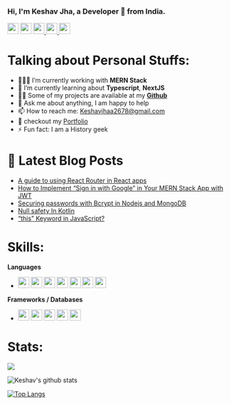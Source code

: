 ### Hi, I'm Keshav Jha, a Developer 🚀 from India.
<p>
<a href="https://twitter.com/keshavkumar2678"><img src="https://aleen42.github.io/badges/src/twitter.svg" height=25></a> 
<a href="https://medium.com/@keshavjhaa2678"><img src="https://aleen42.github.io/badges/src/medium.svg" height=25></a> 
<a href="https://www.linkedin.com/in/keshavjha007/"><img src="https://img.shields.io/badge/linkedin-%230077B5.svg?&style=for-the-badge&logo=linkedin&logoColor=white" height=25>
<a href="https://www.instagram.com/rylexr/"><img src="https://img.shields.io/badge/instagram-%23E4405F.svg?&style=for-the-badge&logo=instagram&logoColor=white" height=25>
<a href="https://stackoverflow.com/users/13107168/keshav-jha"><img src="https://aleen42.github.io/badges/src/stackoverflow.svg" height=25>
 </a> 
</p>
  
# Talking about Personal Stuffs:

- 👨🏽‍💻 I’m currently working with **MERN Stack**
- 🌱 I’m currently learning about **Typescript**, **NextJS**
- 👨‍💻 Some of my projects are available at my <a href="https://github.com/keshav304?tab=repositories">**Github**</a>
- 💬 Ask me about anything, I am happy to help
- 📫 How to reach me: Keshavjhaa2678@gmail.com 
- 👋  checkout my <a href="https://keshavjha.netlify.app">Portfolio</a>
- ⚡ Fun fact: I am a History geek

# 📩 Latest Blog Posts 
<!-- BLOG-POST-LIST:START -->
- [A guide to using React Router in React apps](https://rylexr2678.hashnode.dev/a-guide-to-using-react-router-in-react-apps)
- [How to Implement “Sign in with Google” in Your MERN Stack App with JWT](https://rylexr2678.hashnode.dev/how-to-implement-sign-in-with-google-in-your-mern-stack-app-with-jwt)
- [Securing passwords with Bcrypt in Nodejs and MongoDB](https://rylexr2678.hashnode.dev/securing-passwords-with-bcrypt-in-nodejs-and-mongodb)
- [Null safety In Kotlin](https://rylexr2678.hashnode.dev/null-safety-in-kotlin)
- [“this” Keyword in JavaScript?](https://rylexr2678.hashnode.dev/this-keyword-in-javascript)
<!-- BLOG-POST-LIST:END -->

# Skills:

**Languages**
 * <img src ="https://img.shields.io/badge/python-%233776AB.svg?&style=flat-square&logo=python&logoColor=white" height=25> <img src ="https://camo.githubusercontent.com/d423cf12cc9ec53976db472d8844305e3f324418/68747470733a2f2f696d672e736869656c64732e696f2f62616467652f2d4a6176615363726970742d626c61636b3f7374796c653d666c61742d737175617265266c6f676f3d6a617661736372697074" height=25> <img src ="https://img.shields.io/badge/kotlin-%230095D5.svg?&style=for-the-badge&logo=kotlin&logoColor=white" height=25> <img src ="https://img.shields.io/badge/c++%20-%2300599C.svg?&style=for-the-badge&logo=c%2B%2B&logoColor=white" height=25> <img src ="https://img.shields.io/badge/html5%20-%23E34F26.svg?&style=for-the-badge&logo=html5&logoColor=white" height=25> <img src ="https://img.shields.io/badge/css3%20-%231572B6.svg?&style=for-the-badge&logo=css3&logoColor=white" height=25> <img src ="https://img.shields.io/badge/java-%23ED8B00.svg?&style=for-the-badge&logo=java&logoColor=white" height=25> 
 
**Frameworks / Databases**
* <img src="https://camo.githubusercontent.com/137a7a0f28f9e326bcc81a5a0bd853c86435143774c15642d827a5788e778667/68747470733a2f2f696d672e736869656c64732e696f2f62616467652f2d52656163742d626c61636b3f7374796c653d666c61742d737175617265266c6f676f3d7265616374" height=25> <img src="https://camo.githubusercontent.com/cec92673ea713fa89ba2ae2033daf5851f6f39393ff5b93231aa707d424638d9/68747470733a2f2f696d672e736869656c64732e696f2f62616467652f2d4e6f64656a732d626c61636b3f7374796c653d666c61742d737175617265266c6f676f3d4e6f64652e6a73" height=25> <img src="https://camo.githubusercontent.com/392fa71fd2737088b6d21ba33f3d2fb6e1ac7c61142cdbe56c1d688ecf781ab8/68747470733a2f2f696d672e736869656c64732e696f2f62616467652f2d4d6f6e676f44422d626c61636b3f7374796c653d666c61742d737175617265266c6f676f3d6d6f6e676f6462" height=25> <img src="https://camo.githubusercontent.com/e3c72ff8c616617254d1b5303370700edfdb9942/68747470733a2f2f696d672e736869656c64732e696f2f62616467652f626f6f7473747261702532302d2532333536334437432e7376673f267374796c653d666f722d7468652d6261646765266c6f676f3d626f6f747374726170266c6f676f436f6c6f723d7768697465" height=25> <img src="https://camo.githubusercontent.com/6ce7b11ba5b6b3933921ffe85e01f993c54da51b/68747470733a2f2f696d672e736869656c64732e696f2f62616467652f73716c6974652d2532333037343035652e7376673f267374796c653d666f722d7468652d6261646765266c6f676f3d73716c697465266c6f676f436f6c6f723d7768697465" height=25>

 # Stats:
 
![](http://estruyf-github.azurewebsites.net/api/VisitorHit?user=keshav304&repo=github-visitors-badge&countColorcountColor&countColor=%237B1E7A)

![Keshav's github stats](https://github-readme-stats.vercel.app/api?username=keshav304&show_icons=true&theme=radical)

[![Top Langs](https://github-readme-stats.vercel.app/api/top-langs/?username=keshav304&layout=compact)](https://github.com/keshav304/keshav304)

